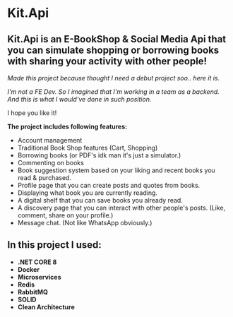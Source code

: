 # Kit.Api
## Kit.Api is an E-BookShop & Social Media Api that you can simulate shopping or borrowing books with sharing your activity with other people!

*Made this project because thought I need a debut project soo.. here it is.*

*I'm not a FE Dev. So I imagined that I'm working in a team as a backend. And this is what I would've done in such position.*

I hope you like it!

**The project includes following features:**
- Account management
- Traditional Book Shop features (Cart, Shopping)
- Borrowing books (or PDF's idk man it's just a simulator.)
- Commenting on books
- Book suggestion system based on your liking and recent books you read & purchased.
- Profile page that you can create posts and quotes from books.
- Displaying what book you are currently reading.
- A digital shelf that you can save books you already read.
- A discovery page that you can interact with other people's posts. (Like, comment, share on your profile.)
- Message chat. (Not like WhatsApp obviously.)

## In this project I used:
- **.NET CORE 8**
- **Docker**
- **Microservices**
- **Redis**
- **RabbitMQ**
- **SOLID**
- **Clean Architecture**

